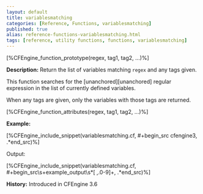 ```yaml
---
layout: default
title: variablesmatching
categories: [Reference, Functions, variablesmatching]
published: true
alias: reference-functions-variablesmatching.html
tags: [reference, utility functions, functions, variablesmatching]
---
```


[%CFEngine_function_prototype(regex, tag1, tag2, ...)%]

**Description:** Return the list of variables matching `regex` and any tags given.

This function searches for the [unanchored][unanchored] regular expression in 
the list of currently defined variables.

When any tags are given, only the variables with those tags are returned.

[%CFEngine_function_attributes(regex, tag1, tag2, ...)%]

**Example:**  


[%CFEngine_include_snippet(variablesmatching.cf, #\+begin_src cfengine3, .*end_src)%]

Output:

[%CFEngine_include_snippet(variablesmatching.cf, #\+begin_src\s+example_output\s*[ ,.0-9]+, .*end_src)%]

**History:** Introduced in CFEngine 3.6
